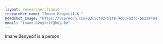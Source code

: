 ```yaml
---
layout: researcher.liquid
researcher_name: "Imane Benyecif K."
headshot_image: "https://ucarecdn.com/03c5cf02-51f8-4c03-b2fc-5b229404fb6d/"
email: "imane.benyecif@kdg.be"
---
```


Imane Benyecif is a person